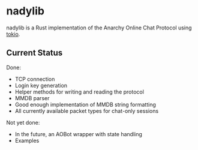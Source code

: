 # nadylib

nadylib is a Rust implementation of the Anarchy Online Chat Protocol using [tokio](https://tokio.rs/).

## Current Status

Done:

- TCP connection
- Login key generation
- Helper methods for writing and reading the protocol
- MMDB parser
- Good enough implementation of MMDB string formatting
- All currently available packet types for chat-only sessions

Not yet done:

- In the future, an AOBot wrapper with state handling
- Examples
